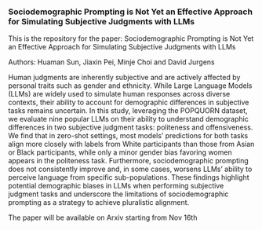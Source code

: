 ### Sociodemographic Prompting is Not Yet an Effective Approach for Simulating Subjective Judgments with LLMs

This is the repository for the paper: Sociodemographic Prompting is Not Yet an Effective Approach for Simulating Subjective Judgments with LLMs

Authors: Huaman Sun, Jiaxin Pei, Minje Choi and David Jurgens

Human judgments are inherently subjective and are actively affected by personal traits such as gender and ethnicity. While Large Language Models (LLMs) are widely used to simulate human responses across diverse contexts, their ability to account for demographic differences in subjective tasks remains uncertain. In this study, leveraging the POPQUORN dataset, we evaluate nine popular LLMs on their ability to understand demographic differences in two subjective judgment tasks: politeness and offensiveness. We find that in zero-shot settings, most models’ predictions for both tasks align more closely with labels from White participants than those from Asian or Black participants, while only a minor gender bias favoring women appears in the politeness task. Furthermore, sociodemographic prompting does not consistently improve and, in some cases, worsens LLMs’ ability to perceive language from specific sub-populations. These findings highlight potential demographic biases in LLMs when performing subjective judgment tasks and underscore the limitations of sociodemographic prompting as a strategy to achieve pluralistic alignment.

The paper will be available on Arxiv starting from Nov 16th
